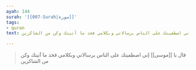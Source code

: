 ```yaml
---
ayah: 144
surah: '[[007-Surah|سورة]]'
tags:
- quran
text: قال يا موسى إني اصطفيتك على الناس برسالاتي وبكلامي فخذ ما آتيتك وكن من الشاكرين

---
```

> قال يا [[موسى]] إني اصطفيتك على الناس برسالاتي وبكلامي فخذ ما آتيتك وكن من الشاكرين
